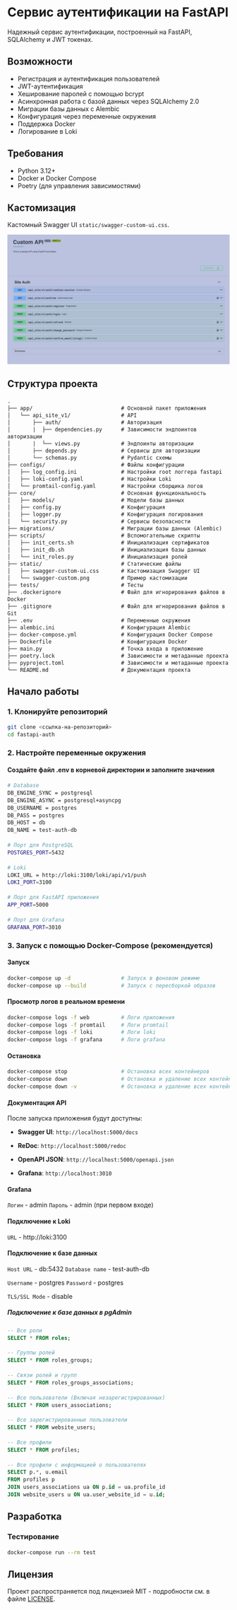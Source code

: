 # Сервис аутентификации на FastAPI

Надежный сервис аутентификации, построенный на FastAPI, SQLAlchemy и JWT токенах.

## Возможности

- Регистрация и аутентификация пользователей
- JWT-аутентификация
- Хеширование паролей с помощью bcrypt
- Асинхронная работа с базой данных через SQLAlchemy 2.0
- Миграции базы данных с Alembic
- Конфигурация через переменные окружения
- Поддержка Docker
- Логирование в Loki

## Требования

- Python 3.12+
- Docker и Docker Compose
- Poetry (для управления зависимостями)

## Кастомизация

Кастомный Swagger UI `static/swagger-custom-ui.css`.

![static/swagger-custom.png](static/swagger-custom.png)

## Структура проекта

```
.
├── app/                            # Основной пакет приложения
│   └── api_site_v1/                # API
│       ├── auth/                   # Авторизация
│       |  ├── dependencies.py      # Зависимости эндпоинтов авторизации
│       |  └── views.py             # Эндпоинты авторизации
│       ├── depends.py              # Сервисы для авторизации
│       └── schemas.py              # Pydantic схемы
├── configs/                        # Файлы конфигурации
│   ├── log_config.ini              # Настройки root логгера fastapi
│   ├── loki-config.yaml            # Настройки Loki
│   └── promtail-config.yaml        # Настройки сборщика логов
├── core/                           # Основная функциональность
│   ├── models/                     # Модели базы данных
│   ├── config.py                   # Конфигурация
│   ├── logger.py                   # Конфигурация логирования
│   └── security.py                 # Сервисы безопасности
├── migrations/                     # Миграции базы данных (Alembic)
├── scripts/                        # Вспомогательные скрипты
│   ├── init_certs.sh               # Инициализация сертификатов
│   ├── init_db.sh                  # Инициализация базы данных
│   └── init_roles.py               # Инициализация ролей
├── static/                         # Статические файлы
│   ├── swagger-custom-ui.css       # Кастомизация Swagger UI
│   └── swagger-custom.png          # Пример кастомизации
├── tests/                          # Тесты
├── .dockerignore                   # Файл для игнорирования файлов в Docker
├── .gitignore                      # Файл для игнорирования файлов в Git
├── .env                            # Переменные окружения
├── alembic.ini                     # Конфигурация Alembic
├── docker-compose.yml              # Конфигурация Docker Compose
├── Dockerfile                      # Конфигурация Docker
├── main.py                         # Точка входа в приложение
├── poetry.lock                     # Зависимости и метаданные проекта
├── pyproject.toml                  # Зависимости и метаданные проекта
└── README.md                       # Документация проекта
```

## Начало работы

### 1. Клонируйте репозиторий

```bash
git clone <ссылка-на-репозиторий>
cd fastapi-auth
```

### 2. Настройте переменные окружения

#### Создайте файл .env в корневой директории и заполните значения

```bash
# Database
DB_ENGINE_SYNC = postgresql
DB_ENGINE_ASYNC = postgresql+asyncpg
DB_USERNAME = postgres
DB_PASS = postgres
DB_HOST = db
DB_NAME = test-auth-db

# Порт для PostgreSQL
POSTGRES_PORT=5432

# Loki
LOKI_URL = http://loki:3100/loki/api/v1/push
LOKI_PORT=3100

# Порт для FastAPI приложения
APP_PORT=5000

# Порт для Grafana
GRAFANA_PORT=3010
```

### 3. Запуск с помощью Docker-Compose (рекомендуется)

#### Запуск

```bash
docker-compose up -d                # Запуск в фоновом режиме
docker-compose up --build           # Запуск с пересборкой образов
```

#### Просмотр логов в реальном времени

```bash
docker-compose logs -f web          # Логи приложения
docker-compose logs -f promtail     # Логи promtail
docker-compose logs -f loki         # Логи loki
docker-compose logs -f grafana      # Логи grafana
```

#### Остановка

```bash
docker-compose stop                 # Остановка всех контейнеров
docker-compose down                 # Остановка и удаление всех контейнеров
docker-compose down -v              # Остановка и удаление всех контейнеров и томов
```

#### Документация API

После запуска приложения будут доступны:

- **Swagger UI**: `http://localhost:5000/docs`
- **ReDoc**: `http://localhost:5000/redoc`
- **OpenAPI JSON**: `http://localhost:5000/openapi.json`

- **Grafana**: `http://localhost:3010`

#### Grafana

`Логин` - admin
`Пароль` - admin (при первом входе)

#### Подключение к Loki

`URL` - http://loki:3100

#### Подключение к базе данных

`Host URL` - db:5432
`Database name` - test-auth-db

`Username` - postgres
`Password` - postgres

`TLS/SSL Mode` - disable

##### Подключение к базе данных в pgAdmin

```sql
-- Все роли
SELECT * FROM roles;

-- Группы ролей
SELECT * FROM roles_groups;

-- Связи ролей и групп
SELECT * FROM roles_groups_associations;

-- Все пользователи (Включая незарегистрированных)
SELECT * FROM users_associations;

-- Все зарегистрированные пользователи
SELECT * FROM website_users;

-- Все профили
SELECT * FROM profiles;

-- Все профили с информацией о пользователях
SELECT p.*, u.email
FROM profiles p
JOIN users_associations ua ON p.id = ua.profile_id
JOIN website_users u ON ua.user_website_id = u.id;
```

## Разработка

### Тестирование

```bash
docker-compose run --rm test
```

## Лицензия

Проект распространяется под лицензией MIT - подробности см. в файле [LICENSE](LICENSE).
